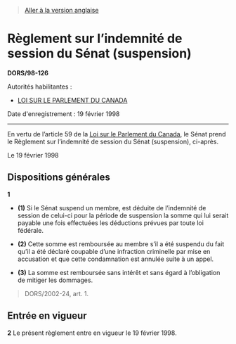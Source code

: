 > [Aller à la version anglaise](/en/Regulations/Statutory%20Orders%20and%20Regulations/98/126.md)

# Règlement sur l’indemnité de session du Sénat (suspension)

**DORS/98-126**

Autorités habilitantes : 
- [LOI SUR LE PARLEMENT DU CANADA](/fr/Lois/Lois%20révisées%20du%20Canada/P/P-1.md)

Date d'enregistrement : 19 février 1998

----------

En vertu de l’article 59 de la [Loi sur le Parlement du Canada](/fr/Lois/Lois%20révisées%20du%20Canada/P/P-1.md), le Sénat prend le Règlement sur l’indemnité de session du Sénat (suspension), ci-après.

Le 19 février 1998




## Dispositions générales


**1** 

- **(1)** Si le Sénat suspend un membre, est déduite de l’indemnité de session de celui-ci pour la période de suspension la somme qui lui serait payable une fois effectuées les déductions prévues par toute loi fédérale.

- **(2)** Cette somme est remboursée au membre s’il a été suspendu du fait qu’il a été déclaré coupable d’une infraction criminelle par mise en accusation et que cette condamnation est annulée suite à un appel.

- **(3)** La somme est remboursée sans intérêt et sans égard à l’obligation de mitiger les dommages.
> DORS/2002-24, art. 1.





## Entrée en vigueur


**2** Le présent règlement entre en vigueur le 19 février 1998.


